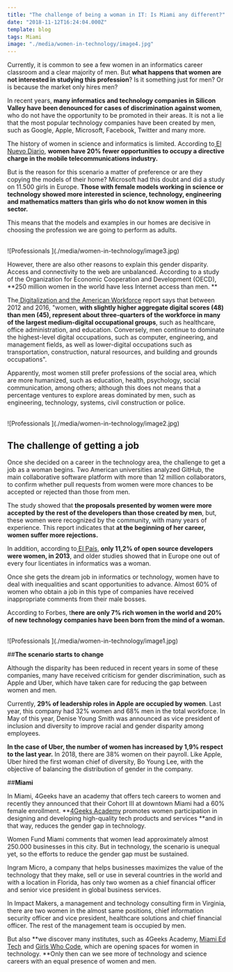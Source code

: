 ```yaml
---
title: "The challenge of being a woman in IT: Is Miami any different?"
date: "2018-11-12T16:24:04.000Z"
template: blog
tags: Miami
image: "./media/women-in-technology/image4.jpg"
---
```



Currently, it is common to see a few women in an informatics career classroom and a clear majority of men. But **what happens that women are not interested in studying this profession**? Is it something just for men? Or is because the market only hires men?

In recent years, **many informatics and technology companies in Silicon Valley have been denounced for cases of discrimination against women**, who do not have the opportunity to be promoted in their areas. It is not a lie that the most popular technology companies have been created by men, such as Google, Apple, Microsoft, Facebook, Twitter and many more.

The history of women in science and informatics is limited. According to[ El Nuevo Diario](https://www.elnuevodiario.com.ni/opinion/476709-generacion-ninas-preparadas-inclusion-digital/), **women have 20% fewer opportunities to occupy a directive charge in the mobile telecommunications industry.**

But is the reason for this scenario a matter of preference or are they copying the models of their home? Microsoft had this doubt and did a study on 11.500 girls in Europe. **Those with female models working in science or technology showed more interested in science, technology, engineering and mathematics matters than girls who do not know women in this sector.**

This means that the models and examples in our homes are decisive in choosing the profession we are going to perform as adults.



<br>
![Professionals ](./media/women-in-technology/image3.jpg)
<br>



However, there are also other reasons to explain this gender disparity. Access and connectivity to the web are unbalanced. According to a study of the Organization for Economic Cooperation and Development (OECD), **250 million women in the world have less Internet access than men. **

The[ Digitalization and the American Workforce](https://www.brookings.edu/research/digitalization-and-the-american-workforce/) report says that between 2012 and 2016, "women, **with slightly higher aggregate digital scores (48) than men (45), represent about three-quarters of the workforce in many of the largest medium-digital occupational groups**, such as healthcare, office administration, and education. Conversely, men continue to dominate the highest-level digital occupations, such as computer, engineering, and management fields, as well as lower-digital occupations such as transportation, construction, natural resources, and building and grounds occupations".

Apparently, most women still prefer professions of the social area, which are more humanized, such as education, health, psychology, social communication, among others; although this does not means that a percentage ventures to explore areas dominated by men, such as engineering, technology, systems, civil construction or police.   



<br>
![Professionals ](./media/women-in-technology/image2.jpg)
<br>




## **The challenge of getting a job**

Once she decided on a career in the technology area, the challenge to get a job as a woman begins. Two American universities analyzed GitHub, the main collaborative software platform with more than 12 million collaborators, to confirm whether pull requests from women were more chances to be accepted or rejected than those from men.

The study showed that **the proposals presented by women were more accepted by the rest of the developers than those created by men**, but, these women were recognized by the community, with many years of experience. This report indicates that **at the beginning of her career, women suffer more rejections.**

In addition, according to[ El País](https://elpais.com/tecnologia/2016/02/15/actualidad/1455547724_959664.html), **only 11,2% of open source developers were women, in 2013**, and older studies showed that in Europe one out of every four licentiates in informatics was a woman.

Once she gets the dream job in informatics or technology, women have to deal with inequalities and scant opportunities to advance. Almost 60% of women who obtain a job in this type of companies have received inappropriate comments from their male bosses.

According to Forbes, t**here are only 7% rich women in the world and 20% of new technology companies have been born from the mind of a woman.**



<br>
![Professionals ](./media/women-in-technology/image1.jpg)
<br>




##**The scenario starts to change**

Although the disparity has been reduced in recent years in some of these companies, many have received criticism for gender discrimination, such as Apple and Uber, which have taken care for reducing the gap between women and men.

Currently, **29% of leadership roles in Apple are occupied by women**. Last year, this company had 32% women and 68% men in the total workforce. In May of this year, Denise Young Smith was announced as vice president of inclusion and diversity to improve racial and gender disparity among employees.

**In the case of Uber, the number of women has increased by 1,9% respect to the last year.** In 2018, there are 38% women on their payroll. Like Apple, Uber hired the first woman chief of diversity, Bo Young Lee, with the objective of balancing the distribution of gender in the company.



##**Miami**

In Miami, 4Geeks have an academy that offers tech careers to women and recently they announced that their Cohort III at downtown Miami had a 60% female enrollment. **[4Geeks Academy](https://www.4geeksacademy.co/empowering-women-tech/) promotes women participation in designing and developing high-quality tech products and services **and in that way, reduces the gender gap in technology.

Women Fund Miami comments that women lead approximately almost 250.000 businesses in this city. But in technology, the scenario is unequal yet, so the efforts to reduce the gender gap must be sustained.

Ingram Micro, a company that helps businesses maximizes the value of the technology that they make, sell or use in several countries in the world and with a location in Florida, has only two women as a chief financial officer and senior vice president in global business services.

In Impact Makers, a management and technology consulting firm in Virginia, there are two women in the almost same positions, chief information security officer and vice president, healthcare solutions and chief financial officer. The rest of the management team is occupied by men.

But also **we discover many institutes, such as 4Geeks Academy, [Miami Ed Tech](http://www.miamiedtech.com/) and [Girls Who Code](https://girlswhocode.com), which are opening spaces for women in technology. **Only then can we see more of technology and science careers with an equal presence of women and men.  



